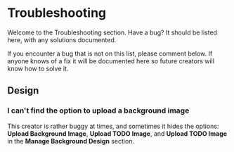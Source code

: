 # Troubleshooting
Welcome to the Troubleshooting section. Have a bug? It should be listed here,
with any solutions documented.

If you encounter a bug that is not on this list, please comment below. If
anyone knows of a fix it will be documented here so future creators will know
how to solve it.

## Design
### I can't find the option to upload a background image
This creator is rather buggy at times, and sometimes it hides the options:
**Upload Background Image**, **Upload TODO Image**, and **Upload TODO Image**
in the **Manage Background Design** section.

